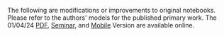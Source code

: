 The following are modifications or improvements to original notebooks. Please refer to the authors' models for the published primary work. The 01/04/24 [PDF](https://drive.google.com/file/d/1OgLv4hWnK4t_3JyGj4nViFLsfhT3SC5h/view?usp=sharing), [Seminar](https://www.youtube.com/watch?v=SEFmYdBQUPw), and [Mobile](https://www.chemicalqdevice.com/qml-parameters-for-breakthrough-parallel-algorithms) Version are available online.

